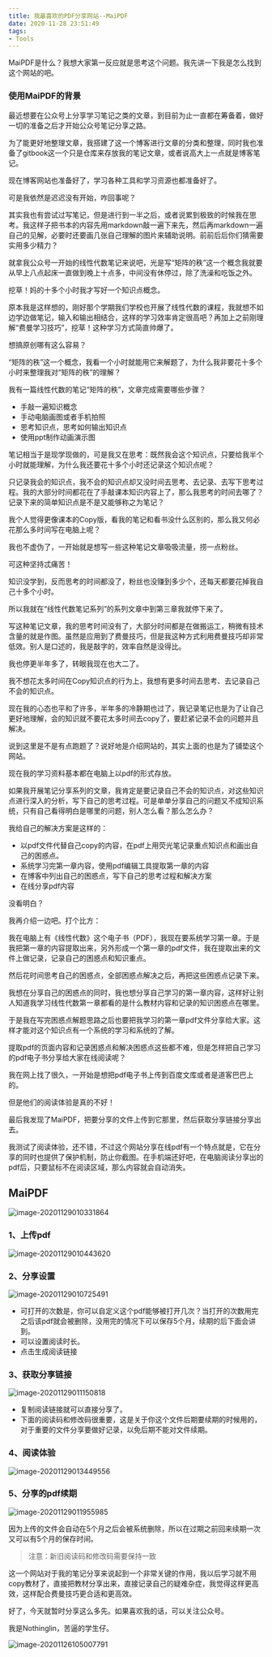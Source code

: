 ```yaml
---
title: 我最喜欢的PDF分享网站--MaiPDF
date: 2020-11-28 23:51:49
tags:
- Tools
---
```


MaiPDF是什么？我想大家第一反应就是思考这个问题。<!-- more -->我先讲一下我是怎么找到这个网站的吧。

### 使用MaiPDF的背景

最近想要在公众号上分享学习笔记之类的文章，到目前为止一直都在筹备着，做好一切的准备之后才开始公众号笔记分享之路。

为了能更好地整理文章，我搭建了这一个博客进行文章的分类和整理，同时我也准备了gitbook这一个只是仓库来存放我的笔记文章，或者说高大上一点就是博客笔记。

现在博客网站也准备好了，学习各种工具和学习资源也都准备好了。

可是我依然是迟迟没有开始，咋回事呢？

其实我也有尝试过写笔记，但是进行到一半之后，或者说累到极致的时候我在思考。我这样子把书本的内容先用markdown敲一遍下来先，然后再markdown一遍自己的见解，必要时还要画几张自己理解的图片来辅助说明。前前后后你们猜需要实用多少精力？

就拿我公众号一开始的线性代数笔记来说吧，光是写“矩阵的秩”这一个概念我就要从早上八点起床一直做到晚上十点多，中间没有休停过，除了洗澡和吃饭之外。

挖草！妈的十多个小时我才写好一个知识点概念。

原本我是这样想的，刚好那个学期我们学校也开展了线性代数的课程，我就想不如边学边做笔记，输入和输出相结合，这样的学习效率肯定很高吧？再加上之前刚理解“费曼学习技巧”，挖草！这种学习方式简直帅爆了。

想搞原创哪有这么容易？

“矩阵的秩”这一个概念，我看一个小时就能用它来解题了，为什么我非要花十多个小时来整理我对“矩阵的秩”的理解？

我有一篇线性代数的笔记“矩阵的秩”，文章完成需要哪些步骤？

- 手敲一遍知识概念
- 手动电脑画图或者手机拍照
- 思考知识点，思考如何输出知识点
- 使用ppt制作动画演示图

笔记相当于是现学现做的，可是我又在思考：既然我会这个知识点，只要给我半个小时就能理解，为什么我还要花十多个小时还记录这个知识点呢？

只记录我会的知识点，我不会的知识点却又没时间去思考、去记录、去写下思考过程。我的大部分时间都花在了手敲课本知识内容上了，那么我思考的时间去哪了？记录下来的简单知识点是不是又能够称之为笔记？

我个人觉得更像课本的Copy版，看我的笔记和看书没什么区别的，那么我又何必花那么多时间写在电脑上呢？

我也不虚伪了，一开始就是想写一些这种笔记文章吸吸流量，捞一点粉丝。

可这种坚持忒痛苦！

知识没学到，反而思考的时间都没了，粉丝也没赚到多少个，还每天都要花掉我自己十多个小时。

所以我就在“线性代数笔记系列”的系列文章中到第三章我就停下来了。

写这种笔记文章，我的思考时间没有了，大部分时间都是在做搬运工，稍微有技术含量的就是作图。虽然是应用到了费曼技巧，但是我这种方式利用费曼技巧却非常低效。别人是口述的，我是敲字的，效率自然是没得比。

我也停更半年多了，转眼我现在也大二了。

我不想花太多时间在Copy知识点的行为上，我想有更多时间去思考、去记录自己不会的知识点。

现在我的心态也平和了许多，半年多的冷静期也过了，我记录笔记也是为了让自己更好地理解，会的知识就不要花太多时间去copy了，要赶紧记录不会的问题并且解决。

说到这里是不是有点跑题了？说好地是介绍网站的，其实上面的也是为了铺垫这个网站。

现在我的学习资料基本都在电脑上以pdf的形式存放。

如果我开展笔记分享系列的文章，我肯定是要记录自己不会的知识点，对这些知识点进行深入的分析，写下自己的思考过程。可是单单分享自己的问题又不成知识系统，只有自己看得明白是哪里的问题，别人怎么看？那么怎么办？

我给自己的解决方案是这样的：

- 以pdf文件代替自己copy的内容，在pdf上用荧光笔记录重点知识点和画出自己的困惑点。
- 系统学习完第一章内容，使用pdf编辑工具提取第一章的内容
- 在博客中列出自己的困惑点，写下自己的思考过程和解决方案
- 在线分享pdf内容

没看明白？

我再介绍一边吧。打个比方：

我在电脑上有《线性代数》这个电子书（PDF），我现在要系统学习第一章。于是我把第一章的内容提取出来，另外形成一个第一章的pdf文件，我在提取出来的文件上做记录，记录自己的困惑点和知识重点。

然后花时间思考自己的困惑点，全部困惑点解决之后，再把这些困惑点记录下来。

我想在分享自己的困惑点的同时，我也想分享自己学习的第一章内容，这样好让别人知道我学习线性代数第一章都看的是什么教材内容和记录的知识困惑点在哪里。

于是我在写完困惑点解题思路之后也要把我学习的第一章pdf文件分享给大家。这样才能对这个知识点有一个系统的学习和系统的了解。

提取pdf的页面内容和记录困惑点和解决困惑点这些都不难，但是怎样把自己学习的pdf电子书分享给大家在线阅读呢？

我在网上找了很久，一开始是想把pdf电子书上传到百度文库或者是道客巴巴上的。

但是他们的阅读体验是真的不好！

最后我发现了MaiPDF，把要分享的文件上传到它那里，然后获取分享链接分享出去。

我测试了阅读体验，还不错，不过这个网站分享在线pdf有一个特点就是，它在分享的同时也提供了保护机制，防止你截图。在手机端还好吧，在电脑阅读分享出的pdf后，只要鼠标不在阅读区域，那么内容就会自动消失。

## MaiPDF

![image-20201129010331864](https://NothingLin.coding.net/p/picture/d/picture/git/raw/master/2020/11/29/20201129012638.png)

### 1、上传pdf

![image-20201129010443620](https://NothingLin.coding.net/p/picture/d/picture/git/raw/master/2020/11/29/20201129012649.png)

### 2、分享设置

![image-20201129010725491](https://NothingLin.coding.net/p/picture/d/picture/git/raw/master/2020/11/29/20201129012654.png)

- 可打开的次数是，你可以自定义这个pdf能够被打开几次？当打开的次数用完之后该pdf就会被删除，没用完的情况下可以保存5个月，续期的后下面会讲到。
- 可以设置阅读时长。
- 点击生成阅读链接

### 3、获取分享链接

![image-20201129011150818](https://NothingLin.coding.net/p/picture/d/picture/git/raw/master/2020/11/29/20201129012658.png)

- 复制阅读链接就可以直接分享了。
- 下面的阅读码和修改码很重要，这是关于你这个文件后期要续期的时候用的，对于重要的文件分享要做好记录，以免后期不能对文件续期。

### 4、阅读体验

![image-20201129013449556](D:\工作区\typora截图\image-20201129013449556.png)

### 5、分享的pdf续期

![image-20201129011955985](D:\工作区\typora截图\image-20201129011955985.png)

因为上传的文件会自动在5个月之后会被系统删除，所以在过期之前回来续期一次又可以有5个月的保存时间。

> 注意：新旧阅读码和修改码需要保持一致

这一个网站对于我的笔记分享来说起到一个非常关键的作用，我以后学习就不用copy教材了，直接把教材分享出来，直接记录自己的疑难杂症，我觉得这样更高效，这样配合费曼技巧更合适和更高效。

好了，今天就暂时分享这么多先。如果喜欢我的话，可以关注公众号。

我是Nothinglin，苦逼的学生仔。

![image-20201126105007791](https://NothingLin.coding.net/p/picture/d/picture/git/raw/master/2020/11/26/20201126105010.png)